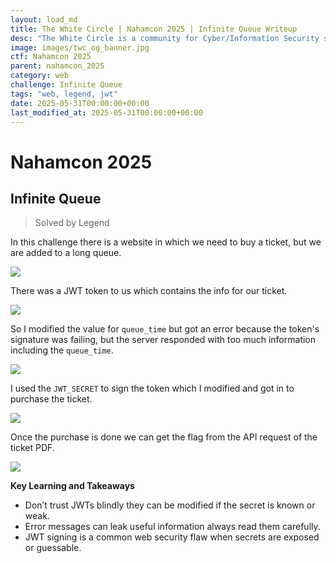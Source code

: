 ```yaml
---
layout: load_md
title: The White Circle | Nahamcon 2025 | Infinite Queue Writeup
desc: "The White Circle is a community for Cyber/Information Security students, enthusiasts and professionals. You can discuss anything related to Security, share your knowledge with others, get help when you need it and proceed further in your journey with amazing people from all over the world."
image: images/twc_og_banner.jpg
ctf: Nahamcon 2025
parent: nahamcon_2025
category: web
challenge: Infinite Queue
tags: "web, legend, jwt"
date: 2025-05-31T00:00:00+00:00
last_modified_at: 2025-05-31T00:00:00+00:00
---
```


<h1 class="heading card-title white-text">Nahamcon 2025</h1>

## Infinite Queue
> Solved by Legend

In this challenge there is a website in which we need to buy a ticket, but we are added to a long queue.


![](https://i.imgur.com/sf9G3EA.png)


There was a JWT token to us which contains the info for our ticket.


![](https://i.imgur.com/BQEzHAg.png)


So I modified the value for `queue_time` but got an error because the token's signature was failing, but the server responded with too much information including the `queue_time`. 

![](https://i.imgur.com/pjWycz6.png)


I used the `JWT_SECRET` to sign the token which I modified and got in to purchase the ticket.

![](https://i.imgur.com/q4m9Sz2.png)


Once the purchase is done we can get the flag from the API request of the ticket PDF.


![](https://i.imgur.com/D5GR7Mr.png)


**Key Learning and Takeaways**

- Don’t trust JWTs blindly they can be modified if the secret is known or weak.
- Error messages can leak useful information always read them carefully.
- JWT signing is a common web security flaw when secrets are exposed or guessable.



